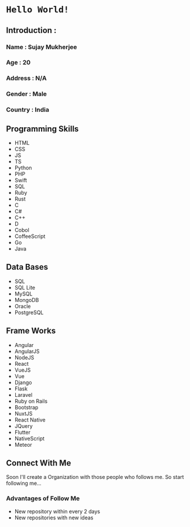 # `Hello World!`
## Introduction :
### Name : Sujay Mukherjee
### Age : 20
### Address : N/A
### Gender : Male
### Country : India
## Programming Skills
- HTML
- CSS
- JS
- TS
- Python
- PHP
- Swift
- SQL
- Ruby
- Rust
- C
- C#
- C++
- D
- Cobol
- CoffeeScript
- Go
- Java

## Data Bases
- SQL
- SQL Lite
- MySQL
- MongoDB
- Oracle
- PostgreSQL

## Frame Works
- Angular
- AngularJS
- NodeJS
- React
- VueJS
- Vue
- Django
- Flask
- Laravel
- Ruby on Rails
- Bootstrap
- NuxtJS
- React Native
- JQuery
- Flutter
- NativeScript
- Meteor

## Connect With Me
<p>Soon I'll create a Organization with those people who follows me.
  So start following me...</p>
  
  ### Advantages of Follow Me
  - New repository within every 2 days
  - New repositories with new ideas
